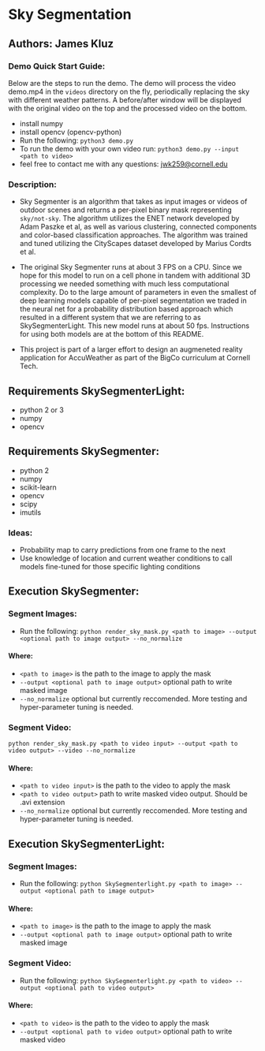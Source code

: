 # Sky Segmentation

## Authors: James Kluz

### Demo Quick Start Guide:
Below are the steps to run the demo. The demo will process the video demo.mp4 in the `videos` directory on the fly, periodically replacing the sky with different weather patterns. A before/after window will be displayed with the original video on the top and the processed video on the bottom.
- install numpy
- install opencv (opencv-python)
- Run the following: `python3 demo.py`
- To run the demo with your own video run: `python3 demo.py --input <path to video>`
- feel free to contact me with any questions: jwk259@cornell.edu

### Description:
- Sky Segmenter is an algorithm that takes as input images or videos of outdoor scenes and returns a per-pixel binary mask representing `sky/not-sky`. The algorithm utilizes the ENET network developed by Adam Paszke et al, as well as various clustering, connected components and color-based classification approaches. The algorithm was trained and tuned utilizing the CityScapes dataset developed by Marius Cordts et al.

- The original Sky Segmenter runs at about 3 FPS on a CPU. Since we hope for this model to run on a cell phone in tandem with additional 3D processing we needed something with much less computational complexity. Do to the large amount of parameters in even the smallest of deep learning models capable of per-pixel segmentation we traded in the neural net for a probability distribution based approach which resulted in a different system that we are referring to as SkySegmenterLight. This new model runs at about 50 fps. Instructions for using both models are at the bottom of this README.

- This project is part of a larger effort to design an augmeneted reality application for AccuWeather as part of the BigCo curriculum at Cornell Tech.  

## Requirements SkySegmenterLight:
- python 2 or 3 
- numpy
- opencv 

## Requirements SkySegmenter:
- python 2
- numpy
- scikit-learn
- opencv
- scipy
- imutils

### Ideas:
- Probability map to carry predictions from one frame to the next
- Use knowledge of location and current weather conditions to call models fine-tuned for those specific lighting conditions

## Execution SkySegmenter:
### Segment Images:
- Run the following:
`python render_sky_mask.py <path to image> --output <optional path to image output> --no_normalize`

#### Where:
* `<path to image>` is the path to the image to apply the mask
* `--output <optional path to image output>` optional path to write masked image
* `--no_normalize` optional but currently reccomended. More testing and hyper-parameter tuning is needed. 

### Segment Video:
`python render_sky_mask.py <path to video input> --output <path to video output> --video --no_normalize`

#### Where:
* `<path to video input>` is the path to the video to apply the mask
* `<path to video output>` path to write masked video output. Should be .avi extension
* `--no_normalize` optional but currently reccomended. More testing and hyper-parameter tuning is needed. 

## Execution SkySegmenterLight:
### Segment Images:
- Run the following:
`python SkySegmenterlight.py <path to image> --output <optional path to image output>`

#### Where:
* `<path to image>` is the path to the image to apply the mask
* `--output <optional path to image output>` optional path to write masked image

### Segment Video:
- Run the following:
`python SkySegmenterlight.py <path to video> --output <optional path to video output>`

#### Where:
* `<path to video>` is the path to the video to apply the mask
* `--output <optional path to video output>` optional path to write masked video